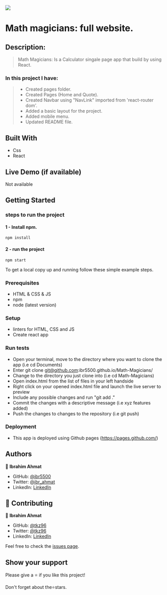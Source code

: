 ![](https://img.shields.io/badge/Microverse-blueviolet)

# Math magicians: full website.

## Description:

> Math Magicians: Is a Calculator singale page app that build by using React.

### In this project I have:

> - Created pages folder.
> - Created Pages (Home and Quote).
> - Created Navbar using "NavLink" imported from 'react-router dom'.
> - Added a basic layout for the project. 
> - Added mobile menu.
> - Updated README file.

## Built With

- Css
- React

## Live Demo (if available)

Not available

## Getting Started

### steps to run the project

#### 1 - Install npm.

```
npm install
```

#### 2 - run the project

```
npm start
```

To get a local copy up and running follow these simple example steps.

### Prerequisites

- HTML & CSS & JS
- npm
- node (latest version)

### Setup

- linters for HTML, CSS and JS
- Create react app

### Run tests

- Open your terminal, move to the directory where you want to clone the app (i.e cd Documents)
- Enter git clone git@github.com:ibr5500.github.io/Math-Magicians/
- Change to the directory you just clone into (i.e cd Math-Magicians)
- Open index.html from the list of files in your left handside
- Right click on your opened index.html file and launch the live server to preview
- Include any possible changes and run "git add ."
- Commit the changes with a descriptive message (i.e xyz features added)
- Push the changes to changes to the repository (i.e git push)

### Deployment

- This app is deployed using Github pages (https://pages.github.com/)

## Authors

👤 **Ibrahim Ahmat**

- GitHub: [@ibr5500](https://github.com/ibr5500)
- Twitter: [@ibr_ahmat](https://twitter.com/ibr_ahmat)
- LinkedIn: [LinkedIn](https://www.linkedin.com/in/ibrahim-ahmat-b5513b1a6/)

## 🤝 Contributing

👤 **Ibrahim Ahmat**

- GitHub: [@tkz96](https://github.com/tkz96)
- Twitter: [@tkz96](https://twitter.com/tkz96)
- LinkedIn: [LinkedIn](https://linkedin.com/in/talha-zuberi)

Feel free to check the [issues page](../../issues/).

## Show your support

Please give a ⭐️ if you like this project!

Don't forget about the⭐️stars.

